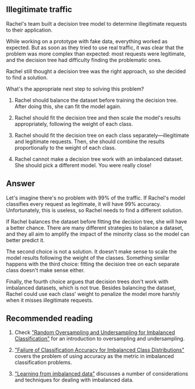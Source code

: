 ## Illegitimate traffic

Rachel's team built a decision tree model to determine illegitimate requests to their application.

While working on a prototype with fake data, everything worked as expected. But as soon as they tried to use real traffic, it was clear that the problem was more complex than expected: most requests were legitimate, and the decision tree had difficulty finding the problematic ones.

Rachel still thought a decision tree was the right approach, so she decided to find a solution.

What's the appropriate next step to solving this problem?


1. Rachel should balance the dataset before training the decision tree. After doing this, she can fit the model again.

2. Rachel should fit the decision tree and then scale the model's results appropriately, following the weight of each class.

3. Rachel should fit the decision tree on each class separately—illegitimate and legitimate requests. Then, she should combine the results proportionally to the weight of each class.

4. Rachel cannot make a decision tree work with an imbalanced dataset. She should pick a different model.
You were really close!


## Answer 

Let's imagine there's no problem with 99% of the traffic. If Rachel's model classifies every request as legitimate, it will have 99% accuracy. Unfortunately, this is useless, so Rachel needs to find a different solution.

If Rachel balances the dataset before fitting the decision tree, she will have a better chance. There are many different strategies to balance a dataset, and they all aim to amplify the impact of the minority class so the model can better predict it.

The second choice is not a solution. It doesn't make sense to scale the model results following the weight of the classes. Something similar happens with the third choice: fitting the decision tree on each separate class doesn't make sense either.

Finally, the fourth choice argues that decision trees don't work with imbalanced datasets, which is not true. Besides balancing the dataset, Rachel could use each class' weight to penalize the model more harshly when it misses illegitimate requests.

## Recommended reading

1. Check ["Random Oversampling and Undersampling for Imbalanced Classification"](https://machinelearningmastery.com/random-oversampling-and-undersampling-for-imbalanced-classification/) for an introduction to oversampling and undersampling.

2. ["Failure of Classification Accuracy for Imbalanced Class Distributions"](https://machinelearningmastery.com/failure-of-accuracy-for-imbalanced-class-distributions/) covers the problem of using accuracy as the metric in imbalanced classification problems.

3. ["Learning from imbalanced data"](https://www.jeremyjordan.me/imbalanced-data/) discusses a number of considerations and techniques for dealing with imbalanced data.
